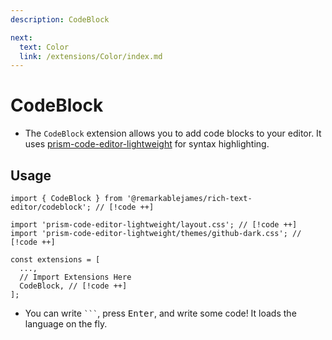 ```yaml
---
description: CodeBlock

next:
  text: Color
  link: /extensions/Color/index.md
---
```


# CodeBlock

- The `CodeBlock` extension allows you to add code blocks to your editor. It uses [prism-code-editor-lightweight](https://github.com/hunghg255/prism-code-editor-lightweight) for syntax highlighting.

## Usage

```tsx
import { CodeBlock } from '@remarkablejames/rich-text-editor/codeblock'; // [!code ++]

import 'prism-code-editor-lightweight/layout.css'; // [!code ++]
import 'prism-code-editor-lightweight/themes/github-dark.css'; // [!code ++]

const extensions = [
  ...,
  // Import Extensions Here
  CodeBlock, // [!code ++]
];
```

- You can write `` ``` ``, press <kbd>Enter</kbd>, and write some code! It loads the language on the fly.
